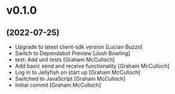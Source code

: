 # v0.1.0
## (2022-07-25)

* Upgrade to latest client-sdk version [Lucian Buzzo]
* Switch to Dependabot Preview [Josh Bowling]
* test: Add unit tests [Graham McCulloch]
* Add basic send and receive functionality [Graham McCulloch]
* Log in to Jellyfish on start up [Graham McCulloch]
* Switched to JavaScript [Graham McCulloch]
* Initial commit [Graham McCulloch]
